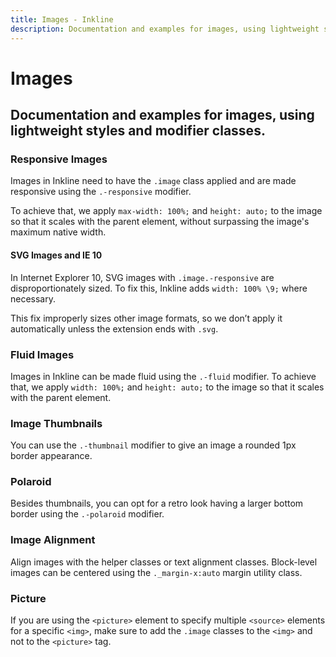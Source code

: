 ```yaml
---
title: Images - Inkline
description: Documentation and examples for images, using lightweight styles and modifier classes. 
---
```


<script setup>
import {
    ImagesAlignmentCenterExample,
    ImagesAlignmentLeftExample,
    ImagesAlignmentMarginAutoExample,
    ImagesAlignmentRightExample,
    ImagesFluidExample,
    ImagesPictureExample,
    ImagesPolaroidExample,
    ImagesResponsiveExample,
    ImagesThumbnailExample
} from '@inkline/inkline/stories/core/images/index.mjs';
import { default as ImagesAlignmentCenterExampleHTML } from '@inkline/inkline/stories/core/images/alignment-center.html?raw';
import { default as ImagesAlignmentLeftExampleHTML } from '@inkline/inkline/stories/core/images/alignment-left.html?raw';
import { default as ImagesAlignmentMarginAutoExampleHTML } from '@inkline/inkline/stories/core/images/alignment-margin-auto.html?raw';
import { default as ImagesAlignmentRightExampleHTML } from '@inkline/inkline/stories/core/images/alignment-right.html?raw';
import { default as ImagesFluidExampleHTML } from '@inkline/inkline/stories/core/images/fluid.html?raw';
import { default as ImagesPictureExampleHTML } from '@inkline/inkline/stories/core/images/picture.html?raw';
import { default as ImagesPolaroidExampleHTML } from '@inkline/inkline/stories/core/images/polaroid.html?raw';
import { default as ImagesResponsiveExampleHTML } from '@inkline/inkline/stories/core/images/responsive.html?raw';
import { default as ImagesThumbnailExampleHTML } from '@inkline/inkline/stories/core/images/thumbnail.html?raw';
</script>

# Images

## Documentation and examples for images, using lightweight styles and modifier classes. 

### Responsive Images
Images in Inkline need to have the `.image` class applied and are made responsive using the `.-responsive` modifier. 

To achieve that, we apply `max-width: 100%;` and `height: auto;` to the image so that it scales with the parent element, without surpassing the image's maximum native width.

<example :component="ImagesResponsiveExample" :html="ImagesResponsiveExampleHTML"></example>

#### SVG Images and IE 10
In Internet Explorer 10, SVG images with `.image.-responsive` are disproportionately sized. To fix this, Inkline adds `width: 100% \9;` where necessary. 

This fix improperly sizes other image formats, so we don’t apply it automatically unless the extension ends with `.svg`.

### Fluid Images
Images in Inkline can be made fluid using the `.-fluid` modifier. To achieve that, we apply `width: 100%;` and `height: auto;` to the image so that it scales with the parent element.

<example :component="ImagesFluidExample" :html="ImagesFluidExampleHTML"></example>

### Image Thumbnails
You can use the `.-thumbnail` modifier to give an image a rounded 1px border appearance.

<example :component="ImagesThumbnailExample" :html="ImagesThumbnailExampleHTML"></example>

### Polaroid
Besides thumbnails, you can opt for a retro look having a larger bottom border using the `.-polaroid` modifier.

<example :component="ImagesPolaroidExample" :html="ImagesPolaroidExampleHTML"></example>

### Image Alignment
Align images with the helper classes or text alignment classes. Block-level images can be centered using the `._margin-x:auto` margin utility class.

<example :component="ImagesAlignmentLeftExample" :html="ImagesAlignmentLeftExampleHTML"></example>

<example :component="ImagesAlignmentRightExample" :html="ImagesAlignmentRightExampleHTML"></example>

<example :component="ImagesAlignmentCenterExample" :html="ImagesAlignmentCenterExampleHTML"></example>

<example :component="ImagesAlignmentMarginAutoExample" :html="ImagesAlignmentMarginAutoExampleHTML"></example>

### Picture
If you are using the `<picture>` element to specify multiple `<source>` elements for a specific `<img>`, make sure to add 
the `.image` classes to the `<img>` and not to the `<picture>` tag.

<example :component="ImagesPictureExample" :html="ImagesPictureExampleHTML"></example>
